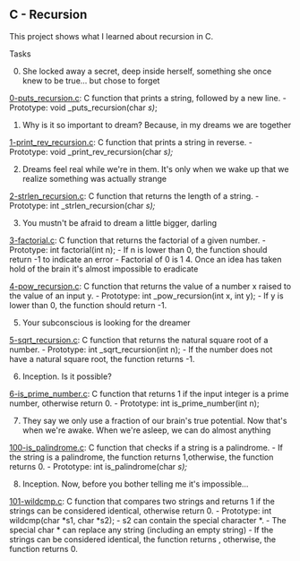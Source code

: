 ## C - Recursion

This project shows what I learned about recursion in C.

Tasks

0. She locked away a secret, deep inside herself, something she once knew to be true... but chose to forget

[0-puts_recursion.c](https://github.com/Callistus25/alx-low_level_programming/blob/master/0x08-recursion/0-puts_recursion.c): C function that prints a string, followed by a new line.
	- Prototype: void _puts_recursion(char *s)*;

1. Why is it so important to dream? Because, in my dreams we are together

[1-print_rev_recursion.c](https://github.com/Callistus25/alx-low_level_programming/blob/master/0x08-recursion/1-print_rev_recursion.c): C function that prints a string in reverse.
	- Prototype: void _print_rev_recursion(char *s);*

2. Dreams feel real while we're in them. It's only when we wake up that we realize something was actually strange

[2-strlen_recursion.c](https://github.com/Callistus25/alx-low_level_programming/blob/master/0x08-recursion/2-strlen_recursion.c): C function that returns the length of a string. 
	- Prototype: int _strlen_recursion(char *s);*

3. You mustn't be afraid to dream a little bigger, darling

[3-factorial.c](https://github.com/Callistus25/alx-low_level_programming/blob/master/0x08-recursion/3-factorial.c): C function that returns the factorial of a given number.
	- Prototype: int factorial(int n);
	- If n is lower than 0, the function should return -1 to indicate an error
	- Factorial of 0 is 1
4. Once an idea has taken hold of the brain it's almost impossible to eradicate

[4-pow_recursion.c](https://github.com/Callistus25/alx-low_level_programming/blob/master/0x08-recursion/4-pow_recursion.c): C function that returns the value of a number x raised to the value of an input y.
	- Prototype: int _pow_recursion(int x, int y);
	- If y is lower than 0, the function should return -1.

5. Your subconscious is looking for the dreamer

[5-sqrt_recursion.c](https://github.com/Callistus25/alx-low_level_programming/blob/master/0x08-recursion/5-sqrt_recursion.c): C function that returns the natural square root of a number.
	- Prototype: int _sqrt_recursion(int n);
	- If the number does not have a natural square root, the function returns -1.

6. Inception. Is it possible?

[6-is_prime_number.c](https://github.com/Callistus25/alx-low_level_programming/blob/master/0x08-recursion/6-is_prime_number.c): C function that returns 1 if the input integer is a prime number, otherwise return 0.
	- Prototype: int is_prime_number(int n);

7. They say we only use a fraction of our brain's true potential. Now that's when we're awake. When we're asleep, we can do almost anything

[100-is_palindrome.c](https://github.com/Callistus25/alx-low_level_programming/blob/master/0x08-recursion/100-is_palindrome.c): C function that checks if a string is a palindrome.
	- If the string is a palindrome, the function returns 1,otherwise, the function returns 0.
	- Prototype: int is_palindrome(char *s);*

8. Inception. Now, before you bother telling me it's impossible...

[101-wildcmp.c](https://github.com/Callistus25/alx-low_level_programming/blob/master/0x08-recursion/101-wildcmp.c): C function that compares two strings and returns 1 if the strings can be considered identical, otherwise return 0.
	- Prototype: int wildcmp(char *s1, char *s2);
	- s2 can contain the special character *.
	- The special char * can replace any string (including an empty string)
	- If the strings can be considered identical, the function returns , otherwise, the function returns 0.
